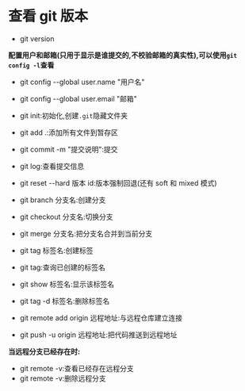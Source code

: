 # 查看 git 版本

- git version

**配置用户和邮箱(只用于显示是谁提交的,不校验邮箱的真实性),可以使用`git config -l`查看**

- git config --global user.name "用户名"
- git config --global user.email "邮箱"

- git init:初始化,创建`.git`隐藏文件夹
- git add .:添加所有文件到暂存区
- git commit -m "提交说明":提交
- git log:查看提交信息
- git reset --hard 版本 id:版本强制回退(还有 soft 和 mixed 模式)
- git branch 分支名:创建分支
- git checkout 分支名:切换分支
- git merge 分支名:把分支名合并到当前分支
- git tag 标签名:创建标签
- git tag:查询已创建的标签名
- git show 标签名:显示该标签名
- git tag -d 标签名:删除标签名
- git remote add origin 远程地址:与远程仓库建立连接
- git push -u origin 远程地址:把代码推送到远程地址

**当远程分支已经存在时:**

- git remote -v:查看已经存在远程分支
- git remote -v:删除远程分支
